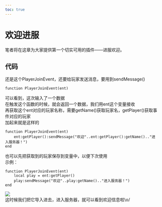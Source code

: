 ```yaml
---  
toc: true  
---  
```

# **欢迎进服**  
笔者将在这章为大家提供第一个切实可用的插件——进服欢迎。  
## 代码  
还是这个PlayerJoinEvent，还要给玩家发送消息，要用到sendMessage()  
~~~  
function PlayerJoinEvent(ent)  
~~~  
可以看到，这次输入了一个数据  
在触发这个函数的时候，就会返回一个数据，我们用ent这个变量接收  
再获取这个ent对应的玩家名称，需要getName()获取玩家名，getPlayer()获取事件对应的玩家  
加起来就是这样的  
~~~  
function PlayerJoinEvent(ent)  
    ent:getPlayer():sendMessage("欢迎"..ent:getPlayer():getName().."进入服务器！")  
end  
~~~  
也可以先把获取到的玩家保存到变量中，以便下次使用  
示例：  
~~~  
function PlayerJoinEvent(ent)  
    local play = ent:getPlayer()  
    play:sendMessage("欢迎"..play:getName().."进入服务器！")  
end  
~~~  
![](https://s1.ax1x.com/2020/04/10/GoouvV.jpg)  
这时候我们把它导入进去，进入服务器，就可以看到欢迎信息啦\o/